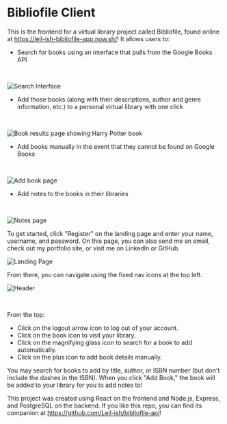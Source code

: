 # Bibliofile Client

This is the frontend for a virtual library project called Bibliofile, found online at <https://leil-ish-bibliofile-app.now.sh/>! It allows users to:

* Search for books using an interface that pulls from the Google Books API
<br>

![Search Interface](https://i.imgur.com/uZkzA5t.png)

* Add those books (along with their descriptions, author and genre information, etc.) to a personal virtual library with one click
<br>

![Book results page showing Harry Potter book](https://i.imgur.com/Or6HkVK.png)

* Add books manually in the event that they cannot be found on Google Books

<br>

![Add book page](https://i.imgur.com/jZkzigi.png)

* Add notes to the books in their libraries

<br>

![Notes page](https://i.imgur.com/MkCnkJJ.png)

To get started, click "Register" on the landing page and enter your name, username, and password. On this page, you can also send me an email, check out my portfolio site, or visit me on LinkedIn or GitHub.
<br>

![Landing Page](https://i.imgur.com/LIIFeCD.png)

From there, you can navigate using the fixed nav icons at the top left.
<br>

![Header](https://i.imgur.com/ZXs9P3Y.png)

<br>

From the top:
* Click on the logout arrow icon to log out of your account.
* Click on the book icon to visit your library.
* Click on the magnifying glass icon to search for a book to add automatically.
* Click on the plus icon to add book details manually.

You may search for books to add by title, author, or ISBN number (but don't include the dashes in the ISBN). When you click "Add Book," the book will be added to your library for you to add notes to!

This project was created using React on the frontend and Node.js, Express, and PostgreSQL on the backend. If you like this repo, you can find its companion at <https://github.com/Leil-ish/bibliofile-api>!
